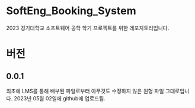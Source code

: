 # SoftEng_Booking_System
2023 경기대학교 소프트웨어 공학 학기 프로젝트를 위한 레포지토리입니다. 

# 버전
## 0.0.1
최초에 LMS를 통해 배부된 파일로부터 아무것도 수정하지 않은 원형 파일 그대로입니다. 2023년 05월 02일에 github에 업로드됨. 

